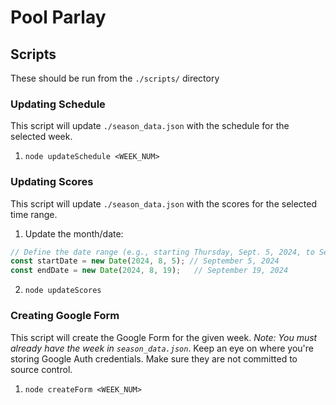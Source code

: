 # Pool Parlay

## Scripts
These should be run from the `./scripts/` directory
### Updating Schedule
This script will update `./season_data.json` with the schedule for the selected week.
1. `node updateSchedule <WEEK_NUM>`

### Updating Scores
This script will update `./season_data.json` with the scores for the selected time range.
1. Update the month/date:
```javascript
// Define the date range (e.g., starting Thursday, Sept. 5, 2024, to Sept. 19, 2024)
const startDate = new Date(2024, 8, 5); // September 5, 2024
const endDate = new Date(2024, 8, 19);   // September 19, 2024
```
2. `node updateScores`

### Creating Google Form
This script will create the Google Form for the given week.
*Note: You must already have the week in `season_data.json`*. Keep an eye on where you're storing
Google Auth credentials. Make sure they are not committed to source control.
1. `node createForm <WEEK_NUM>`